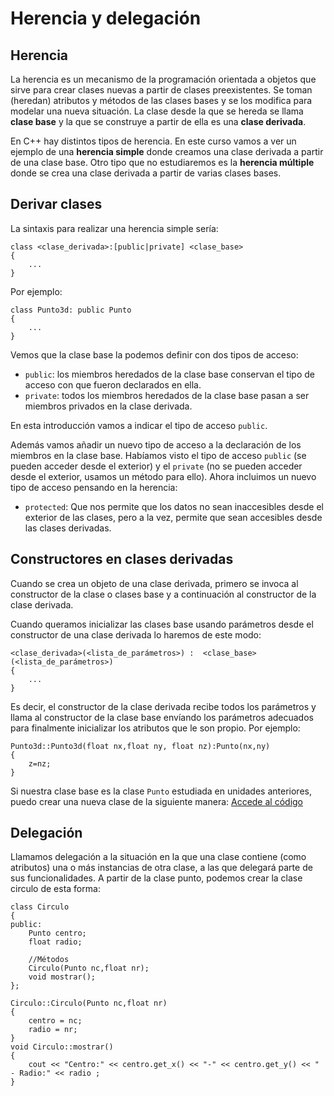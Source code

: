 # Herencia y delegación

## Herencia

La herencia es un mecanismo de la programación orientada a objetos que sirve para crear clases nuevas a partir de clases preexistentes. Se toman (heredan) atributos y métodos de las clases bases y se los modifica para modelar una nueva situación.
La clase desde la que se hereda se llama **clase base** y la que se construye a partir de ella es una **clase derivada**.

En C++ hay distintos tipos de herencia. En este curso vamos a ver un ejemplo de una **herencia simple** donde creamos una clase derivada a partir de una clase base. Otro tipo que no estudiaremos es la **herencia múltiple** donde se crea una clase derivada a partir de varias clases bases.

## Derivar clases

La sintaxis para realizar una herencia simple sería:

    class <clase_derivada>:[public|private] <clase_base> 
    {
        ...
    }

Por ejemplo:

    class Punto3d: public Punto
    {
        ...
    }

Vemos que la clase base la podemos definir con dos tipos de acceso:

* `public`: los miembros heredados de la clase base conservan el tipo de acceso con que fueron declarados en ella.
* `private`: todos los miembros heredados de la clase base pasan a ser miembros privados en la clase derivada.

En esta introducción vamos a indicar el tipo de acceso `public`.

Además vamos añadir un nuevo tipo de acceso a la declaración de los miembros en la clase base. Habíamos visto el tipo de acceso `public` (se pueden acceder desde el exterior) y el `private` (no se pueden acceder desde el exterior, usamos un método para ello). Ahora incluimos un nuevo tipo de acceso pensando en la herencia:

* `protected`: Que nos permite que los datos no sean inaccesibles desde el exterior de las clases, pero a la vez, permite que sean accesibles desde las clases derivadas.

## Constructores en clases derivadas

Cuando se crea un objeto de una clase derivada, primero se invoca al constructor de la clase o clases base y a continuación al constructor de la clase derivada. 

Cuando queramos inicializar las clases base usando parámetros desde el constructor de una clase derivada lo haremos de este modo:

    <clase_derivada>(<lista_de_parámetros>) :  <clase_base>(<lista_de_parámetros>) 
    {
        ...
    }
Es decir, el constructor de la clase derivada recibe todos los parámetros y llama al constructor de la clase base envíando los parámetros adecuados para finalmente inicializar los atributos que le son propio. Por ejemplo:

    Punto3d::Punto3d(float nx,float ny, float nz):Punto(nx,ny)
    {   
	    z=nz;
    }

Si nuestra clase base es la clase `Punto` estudiada en unidades anteriores, puedo crear una nueva clase de la siguiente manera: [Accede al código](punto3d.cpp)

## Delegación

Llamamos delegación a la situación en la que una clase contiene (como atributos) una o más instancias de otra clase, a las que delegará parte de sus funcionalidades.
A partir de la clase punto, podemos crear la clase circulo de esta forma:

```
class Circulo
{
public:
	Punto centro;
	float radio;
	
	//Métodos
	Circulo(Punto nc,float nr);
	void mostrar();
};	

Circulo::Circulo(Punto nc,float nr)
{
	centro = nc;
	radio = nr;
}
void Circulo::mostrar()
{
	cout << "Centro:" << centro.get_x() << "-" << centro.get_y() << " - Radio:" << radio ;
}
```